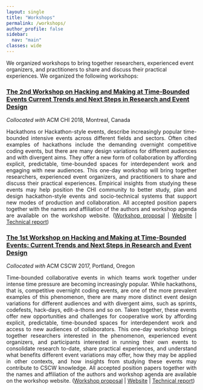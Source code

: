 ```yaml
---
layout: single
title: "Workshops"
permalink: /workshops/
author_profile: false
sidebar:
  nav: "main"
classes: wide
---
```


We organized workshops to bring together researchers, experienced event organizers, and practitioners to share and discuss their practical experiences. We organized the following workshops:
<div>
<h3><a href="http://hackathon-workshop-2018.com/">The 2nd Workshop on Hacking and Making at Time-Bounded Events Current Trends and Next Steps in Research and Event Design</a></h3>
<i>Collocated with</i> ACM CHI 2018, Montreal, Canada
<p style="text-align: justify;">
Hackathons or Hackathon-style events, describe increasingly popular time-bounded intensive events across different fields and sectors. Often cited examples of hackathons include the demanding overnight competitive coding events, but there are many design variations for different audiences and with divergent aims. They offer a new form of collaboration by affording explicit, predictable, time-bounded spaces for interdependent work and engaging with new audiences. This one-day workshop will bring together researchers, experienced event organizers, and practitioners to share and discuss their practical experiences. Empirical insights from studying these events may help position the CHI community to better study, plan and design hackathon-style events and socio-technical systems that support new modes of production and collaboration. All accepted position papers together with the names and affiliation of the authors and workshop agenda are available on the workshop website. (<a href="https://eipapa.github.io/hackathon-planning-kit/files/Pethan-CHI-workshop-2018.pdf">Workshop proposal</a> | <a href="http://hackathon-workshop-2018.com/">Website</a> | <a href="https://eipapa.github.io/hackathon-planning-kit/files/Pethan-Techreport-2018.pdf">Technical report</a>)
</p>
</div>

<div>
<h3><a href="https://hackathon-workshop.github.io/">The 1st Workshop on Hacking and Making at Time-Bounded Events: Current Trends and Next Steps in Research and Event Design</a></h3>
<i>Collocated with</i> ACM CSCW 2017, Portland, Oregon
<p style="text-align: justify;">
Time-bounded collaborative events in which teams work together under intense time pressure are becoming increasingly popular. While hackathons, that is, competitive overnight coding events, are one of the more prevalent examples of this phenomenon, there are many more distinct event design variations for different audiences and with divergent aims, such as sprints, codefests, hack-days, edit-a-thons and so on. Taken together, these events offer new opportunities and challenges for cooperative work by affording explicit, predictable, time-bounded spaces for interdependent work and access to new audiences of collaborators. This one-day workshop brings together researchers interested in the phenomenon, experienced event organizers, and participants interested in running their own events to consolidate research to-date, share practical experiences, and understand what benefits different event variations may offer, how they may be applied in other contexts, and how insights from studying these events may contribute to CSCW knowledge. All accepted position papers together with the names and affiliation of the authors and workshop agenda are available on the workshop website. (<a href="https://eipapa.github.io/hackathon-planning-kit/files/Filippova-CSCW-workshop-2017.pdf">Workshop proposal</a> | <a href="https://hackathon-workshop.github.io/">Website</a> | <a href="https://eipapa.github.io/hackathon-planning-kit/files/Filippova-Techreport-2017.pdf">Technical report</a>)
</p>
</div>
